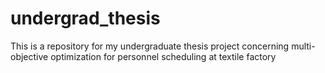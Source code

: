 # undergrad_thesis
This is a repository for my undergraduate thesis project concerning multi-objective optimization for personnel scheduling at textile factory

